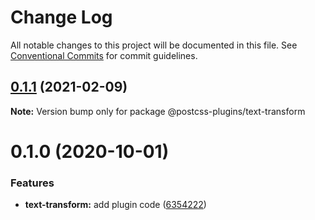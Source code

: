 # Change Log

All notable changes to this project will be documented in this file.
See [Conventional Commits](https://conventionalcommits.org) for commit guidelines.

## [0.1.1](https://github.com/ezavile/postcss-plugins/compare/@postcss-plugins/text-transform@0.1.0...@postcss-plugins/text-transform@0.1.1) (2021-02-09)

**Note:** Version bump only for package @postcss-plugins/text-transform





# 0.1.0 (2020-10-01)


### Features

* **text-transform:** add plugin code ([6354222](https://github.com/ezavile/postcss-plugins/commit/63542221dabfaec5145d50590641a10ec4edbe61))
